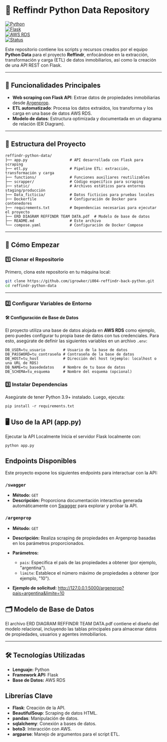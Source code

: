 # 🏡 Reffindr Python Data Repository

[![Python](https://img.shields.io/badge/python-3.9+-blue.svg)](https://www.python.org/downloads/)  
[![Flask](https://img.shields.io/badge/Flask-v2.0.3-orange)](https://flask.palletsprojects.com/)  
[![AWS RDS](https://img.shields.io/badge/AWS-RDS-green)](https://aws.amazon.com/rds/)  
[![Status](https://img.shields.io/badge/status-active-success.svg)](https://github.com/tu_usuario/reffindr-python-data)

Este repositorio contiene los scripts y recursos creados por el equipo **Python Data** para el proyecto **Reffindr**, enfocándose en la extracción, transformación y carga (ETL) de datos inmobiliarios, así como la creación de una API REST con Flask.

---

## 🌟 Funcionalidades Principales

- **Web scraping con Flask API**: Extrae datos de propiedades inmobiliarias desde [Argenprop](https://www.argenprop.com/).
- **ETL automatizado**: Procesa los datos extraídos, los transforma y los carga en una base de datos AWS RDS.
- **Modelo de datos**: Estructura optimizada y documentada en un diagrama de relación (ER Diagram).

---

## 📂 Estructura del Proyecto

```plaintext
reffindr-python-data/
├── app.py                   # API desarrollada con Flask para scraping
├── etl.py                   # Pipeline ETL: extracción, transformación y carga
├── functions/               # Funciones auxiliares reutilizables
├── scrapper/                # Código específico para scraping
├── static/                  # Archivos estáticos para entornos staging/producción
├── Data_ficticia/           # Datos ficticios para pruebas locales
├── Dockerfile               # Configuración de Docker para contenedores
├── requirements.txt         # Dependencias necesarias para ejecutar el proyecto
├── ERD DIAGRAM REFFINDR TEAM DATA.pdf  # Modelo de base de datos
├── README.md                # Este archivo
└── compose.yaml             # Configuración de Docker Compose
```
---

## 🚀 Cómo Empezar

### 1️⃣ Clonar el Repositorio
Primero, clona este repositorio en tu máquina local:

```bash
git clone https://github.com/igrowker/i004-reffindr-back-python.git
cd reffindr-python-data
```
---

### 2️⃣ Configurar Variables de Entorno
#### 🛠️ Configuración de Base de Datos

El proyecto utiliza una base de datos alojada en **AWS RDS** como ejemplo, pero puedes configurar tu propia base de datos con tus credenciales. Para esto, asegúrate de definir las siguientes variables en un archivo `.env`:

```plaintext
DB_USER=tu_usuario        # Usuario de la base de datos
DB_PASSWORD=tu_contraseña # Contraseña de la base de datos
DB_HOST=tu_host           # Dirección del host (ejemplo: localhost o una URL de RDS)
DB_NAME=tu_basededatos    # Nombre de tu base de datos
DB_SCHEMA=tu_esquema      # Nombre del esquema (opcional)
```

### 3️⃣ Instalar Dependencias
Asegúrate de tener Python 3.9+ instalado. Luego, ejecuta:

```plaintext
pip install -r requirements.txt
```

## 🖥️ Uso de la API (app.py)
Ejecutar la API Localmente
Inicia el servidor Flask localmente con:

```plaintext
python app.py
```

## Endpoints Disponibles

Este proyecto expone los siguientes endpoints para interactuar con la API:

### `/swagger`
- **Método:** `GET`
- **Descripción:** Proporciona documentación interactiva generada automáticamente con [Swagger](https://swagger.io/) para explorar y probar la API.

### `/argenprop`
- **Método:** `GET`
- **Descripción:** Realiza scraping de propiedades en Argenprop basadas en los parámetros proporcionados.
- **Parámetros:**
  - `pais`: Especifica el país de las propiedades a obtener (por ejemplo, "argentina").
  - `limite`: Establece el número máximo de propiedades a obtener (por ejemplo, "10").
  
- **Ejemplo de solicitud:**
http://127.0.0.1:5000/argenprop?pais=argentina&limite=10


## 🗂️ Modelo de Base de Datos
El archivo ERD DIAGRAM REFFINDR TEAM DATA.pdf contiene el diseño del modelo relacional, incluyendo las tablas principales para almacenar datos de propiedades, usuarios y agentes inmobiliarios.

---

## 🛠️ Tecnologías Utilizadas

- **Lenguaje:** Python
- **Framework API:** Flask
- **Base de Datos:** AWS RDS

## Librerías Clave

- **Flask**: Creación de la API.
- **BeautifulSoup**: Scraping de datos HTML.
- **pandas**: Manipulación de datos.
- **sqlalchemy**: Conexión a bases de datos.
- **boto3**: Interacción con AWS.
- **argparse**: Manejo de argumentos para el script ETL.





